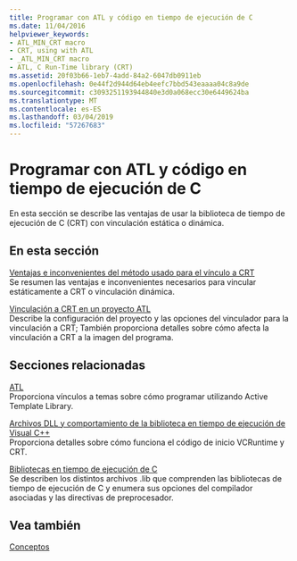 ```yaml
---
title: Programar con ATL y código en tiempo de ejecución de C
ms.date: 11/04/2016
helpviewer_keywords:
- ATL_MIN_CRT macro
- CRT, using with ATL
- _ATL_MIN_CRT macro
- ATL, C Run-Time library (CRT)
ms.assetid: 20f03b66-1eb7-4add-84a2-6047db0911eb
ms.openlocfilehash: 0e44f2d944d64eb4eefc7bbd543eaaaa04c8a9de
ms.sourcegitcommit: c3093251193944840e3d0a068ecc30e6449624ba
ms.translationtype: MT
ms.contentlocale: es-ES
ms.lasthandoff: 03/04/2019
ms.locfileid: "57267683"
---
```

# <a name="programming-with-atl-and-c-run-time-code"></a>Programar con ATL y código en tiempo de ejecución de C

En esta sección se describe las ventajas de usar la biblioteca de tiempo de ejecución de C (CRT) con vinculación estática o dinámica.

## <a name="in-this-section"></a>En esta sección

[Ventajas e inconvenientes del método usado para el vínculo a CRT](../atl/benefits-and-tradeoffs-of-the-method-used-to-link-to-the-crt.md)<br/>
Se resumen las ventajas e inconvenientes necesarios para vincular estáticamente a CRT o vinculación dinámica.

[Vinculación a CRT en un proyecto ATL](../atl/linking-to-the-crt-in-your-atl-project.md)<br/>
Describe la configuración del proyecto y las opciones del vinculador para la vinculación a CRT; También proporciona detalles sobre cómo afecta la vinculación a CRT a la imagen del programa.

## <a name="related-sections"></a>Secciones relacionadas

[ATL](../atl/active-template-library-atl-concepts.md)<br/>
Proporciona vínculos a temas sobre cómo programar utilizando Active Template Library.

[Archivos DLL y comportamiento de la biblioteca en tiempo de ejecución de Visual C++](../build/run-time-library-behavior.md)<br/>
Proporciona detalles sobre cómo funciona el código de inicio VCRuntime y CRT.

[Bibliotecas en tiempo de ejecución de C](../c-runtime-library/crt-library-features.md)<br/>
Se describen los distintos archivos .lib que comprenden las bibliotecas de tiempo de ejecución de C y enumera sus opciones del compilador asociadas y las directivas de preprocesador.

## <a name="see-also"></a>Vea también

[Conceptos](../atl/active-template-library-atl-concepts.md)
